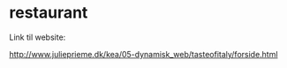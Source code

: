# restaurant

Link til website:


http://www.julieprieme.dk/kea/05-dynamisk_web/tasteofitaly/forside.html
